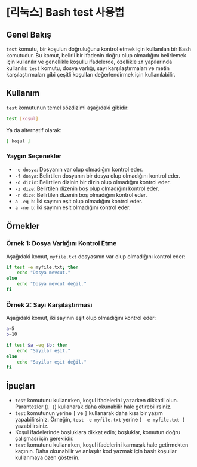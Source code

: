 # [리눅스] Bash test 사용법

## Genel Bakış
`test` komutu, bir koşulun doğruluğunu kontrol etmek için kullanılan bir Bash komutudur. Bu komut, belirli bir ifadenin doğru olup olmadığını belirlemek için kullanılır ve genellikle koşullu ifadelerde, özellikle `if` yapılarında kullanılır. `test` komutu, dosya varlığı, sayı karşılaştırmaları ve metin karşılaştırmaları gibi çeşitli koşulları değerlendirmek için kullanılabilir.

## Kullanım
`test` komutunun temel sözdizimi aşağıdaki gibidir:

```bash
test [koşul]
```

Ya da alternatif olarak:

```bash
[ koşul ]
```

### Yaygın Seçenekler
- `-e dosya`: Dosyanın var olup olmadığını kontrol eder.
- `-f dosya`: Belirtilen dosyanın bir dosya olup olmadığını kontrol eder.
- `-d dizin`: Belirtilen dizinin bir dizin olup olmadığını kontrol eder.
- `-z dize`: Belirtilen dizenin boş olup olmadığını kontrol eder.
- `-n dize`: Belirtilen dizenin boş olmadığını kontrol eder.
- `a -eq b`: İki sayının eşit olup olmadığını kontrol eder.
- `a -ne b`: İki sayının eşit olmadığını kontrol eder.

## Örnekler

### Örnek 1: Dosya Varlığını Kontrol Etme
Aşağıdaki komut, `myfile.txt` dosyasının var olup olmadığını kontrol eder:

```bash
if test -e myfile.txt; then
    echo "Dosya mevcut."
else
    echo "Dosya mevcut değil."
fi
```

### Örnek 2: Sayı Karşılaştırması
Aşağıdaki komut, iki sayının eşit olup olmadığını kontrol eder:

```bash
a=5
b=10

if test $a -eq $b; then
    echo "Sayilar eşit."
else
    echo "Sayilar eşit değil."
fi
```

## İpuçları
- `test` komutunu kullanırken, koşul ifadelerini yazarken dikkatli olun. Parantezler (`[ ]`) kullanarak daha okunabilir hale getirebilirsiniz.
- `test` komutunun yerine `[` ve `]` kullanarak daha kısa bir yazım yapabilirsiniz. Örneğin, `test -e myfile.txt` yerine `[ -e myfile.txt ]` yazabilirsiniz.
- Koşul ifadelerinde boşluklara dikkat edin; boşluklar, komutun doğru çalışması için gereklidir.
- `test` komutunu kullanırken, koşul ifadelerini karmaşık hale getirmekten kaçının. Daha okunabilir ve anlaşılır kod yazmak için basit koşullar kullanmaya özen gösterin.